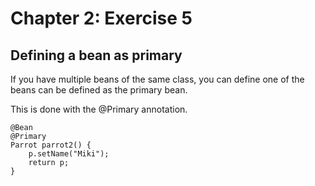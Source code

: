 
# Chapter 2: Exercise 5

## Defining a bean as primary
If you have multiple beans of the same class, you can define one of the beans
can be defined as the primary bean.

This is done with the @Primary annotation.

```
@Bean
@Primary
Parrot parrot2() {
    p.setName("Miki");
    return p;
}
```